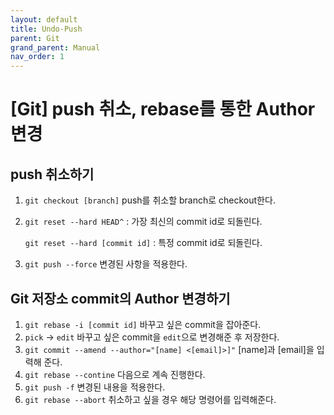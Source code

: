 ```yaml
---
layout: default
title: Undo-Push
parent: Git
grand_parent: Manual
nav_order: 1
---
```


# [Git] push 취소, rebase를 통한 Author 변경

## push 취소하기

1. `git checkout [branch]`
   push를 취소할 branch로 checkout한다.
2. `git reset --hard HEAD^` : 가장 최신의 commit id로 되돌린다.<br/>

   `git reset --hard [commit id]` : 특정 commit id로 되돌린다.
3. `git push --force` 변경된 사항을 적용한다.

## Git 저장소 commit의 Author 변경하기

1. `git rebase -i [commit id]`
   바꾸고 싶은 commit을 잡아준다.
2. `pick` → `edit`
   바꾸고 싶은 commit을 `edit`으로 변경해준 후 저장한다.
3. `git commit --amend --author="[name] <[email]>]"`
   [name]과 [email]을 입력해 준다.
4. `git rebase --contine`
   다음으로 계속 진행한다.
5. `git push -f`
   변경된 내용을 적용한다.
6. `git rebase --abort`
   취소하고 싶을 경우 해당 명령어를 입력해준다.
